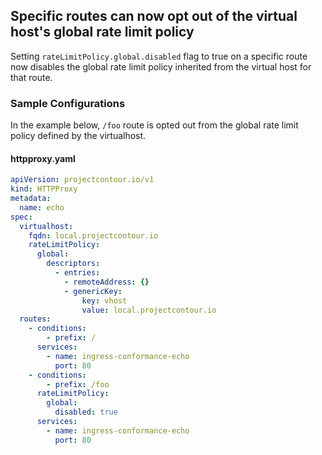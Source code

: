 ## Specific routes can now opt out of the virtual host's global rate limit policy

Setting `rateLimitPolicy.global.disabled` flag to true on a specific route now disables the global rate limit policy inherited from the virtual host for that route.

### Sample Configurations
In the example below, `/foo` route is opted out from the global rate limit policy defined by the virtualhost.
#### httpproxy.yaml
```yaml
apiVersion: projectcontour.io/v1
kind: HTTPProxy
metadata:
  name: echo
spec:
  virtualhost:
    fqdn: local.projectcontour.io
    rateLimitPolicy:
      global:
        descriptors:
          - entries:
            - remoteAddress: {}
            - genericKey:
                key: vhost
                value: local.projectcontour.io
  routes:
    - conditions:
        - prefix: /
      services:
        - name: ingress-conformance-echo
          port: 80
    - conditions:
        - prefix: /foo
      rateLimitPolicy:
        global:
          disabled: true
      services:
        - name: ingress-conformance-echo
          port: 80
```
